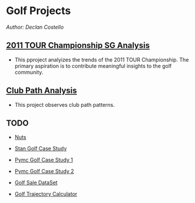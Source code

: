 #  **Golf Projects**

*Author: Declan Costello*

## **[2011 TOUR Championship SG Analysis](https://github.com/dec1costello/Golf/tree/main/TOUR_Championship_2011)**

- This pproject analyizes the trends of the 2011 TOUR Championship. The primary aspiration is to contribute meaningful insights to the golf community.

## **[Club Path Analysis](https://github.com/dec1costello/Golf/tree/main/Club_Path_Analysis)**

- This project observes club path patterns.


## **TODO**
- [Nuts](https://adamhaber.github.io/post/nuts/)

- [Stan Golf Case Study](https://mc-stan.org/users/documentation/case-studies/golf.html)

- [Pymc Golf Case Study 1](https://www.pymc.io/projects/examples/en/latest/case_studies/putting_workflow.html#id1)
- [Pymc Golf Case Study 2](https://www.pymc.io/projects/examples/en/latest/case_studies/putting_workflow.html)

- [Golf Sale DataSet](https://catalog.data.gov/dataset/louisville-metro-ky-parks-golf-sales-detail)

- [Golf Trajectory Calculator](http://baseball.physics.illinois.edu/trajectory-calculator-golf.html)
